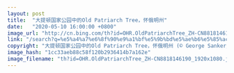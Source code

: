 ```yaml
---
layout: post
title:  "大提顿国家公园中的Old Patriarch Tree，怀俄明州"
date:   "2020-05-10 16:00:00 +0800"
image_url: "http://cn.bing.com/th?id=OHR.OldPatriarchTree_ZH-CN8818146190_1920x1080.jpg&rf=LaDigue_1920x1080.jpg&pid=hp"
link: "/search?q=%e5%a4%a7%e6%8f%90%e9%a1%bf%e5%9b%bd%e5%ae%b6%e5%85%ac%e5%9b%ad&form=hpcapt&mkt=zh-cn"
copyright: "大提顿国家公园中的Old Patriarch Tree，怀俄明州 (© George Sanker/Minden Pictures)"
image_hash: "1cc33aeb88c58f120b2936414b7a162e"
image_filename: "th?id=OHR.OldPatriarchTree_ZH-CN8818146190_1920x1080.jpg&rf=LaDigue_1920x1080.jpg&pid=hp"
---
```

